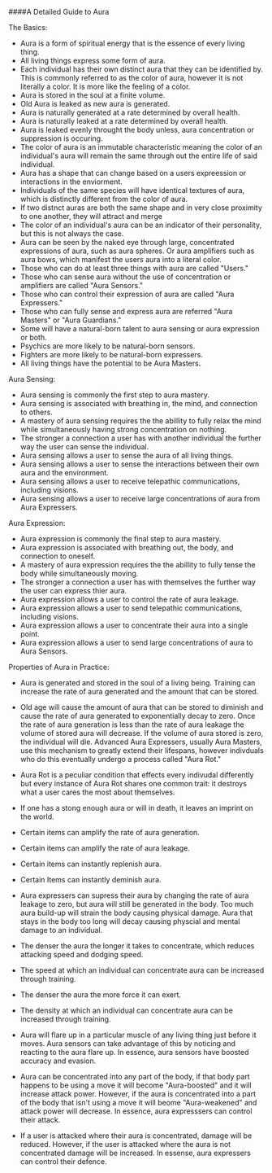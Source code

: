####A Detailed Guide to Aura

The Basics:
* Aura is a form of spiritual energy that is the essence of every living thing. 
* All living things express some form of aura.
* Each individual has their own distinct aura that they can be identified by. This is commonly referred to as the color of aura, however it is not literally a color. It is more like the feeling of a color.
* Aura is stored in the soul at a finite volume.
* Old Aura is leaked as new aura is generated.
* Aura is naturally generated at a rate determined by overall health.
* Aura is naturally leaked at a rate determined by overall health.
* Aura is leaked evenly throught the body unless, aura concentration or suppression is occuring.
* The color of aura is an immutable characteristic meaning the color of an individual's aura will remain the same through out the entire life of said individual.
* Aura has a shape that can change based on a users expreession or interactions in the enviorment.
* Individuals of the same species will have identical textures of aura, which is distinctly different from the color of aura.
* If two distnct auras are both the same shape and in very close proximity to one another, they will attract and merge
* The color of an individual's aura can be an indicator of their personality, but this is not always the case.
* Aura can be seen by the naked eye through large, concentrated expressions of aura, such as aura spheres. Or aura amplifiers such as aura bows, which manifest the users aura into a literal color.
* Those who can do at least three things with aura are called "Users."
* Those who can sense aura without the use of concentration or amplifiers are called "Aura Sensors."
* Those who can control their expression of aura are called "Aura Expressers."
* Those who can fully sense and express aura are referred "Aura Masters" or "Aura Guardians."
* Some will have a natural-born talent to aura sensing or aura expression or both.
* Psychics are more likely to be natural-born sensors.
* Fighters are more likely to be natural-born expressers.
* All living things have the potential to be Aura Masters.

Aura Sensing:
* Aura sensing is commonly the first step to aura mastery.
* Aura sensing is associated with breathing in, the mind, and connection to others.
* A mastery of aura sensing requires the the abillity to fully relax the mind while simultaneously having strong concentration on nothing.
* The stronger a connection a user has with another individual the further way the user can sense the individual.
* Aura sensing allows a user to sense the aura of all living things.
* Aura sensing allows a user to sense the interactions between their own aura and the environment.
* Aura sensing allows a user to receive telepathic communications, including visions.
* Aura sensing allows a user to receive large concentrations of aura from Aura Expressers.

Aura Expression:
* Aura expression is commonly the final step to aura mastery.
* Aura expression is associated with breathing out, the body, and connection to oneself.
* A mastery of aura expression requires the the abillity to fully tense the body while simultaneously moving.
* The stronger a connection a user has with themselves the further way the user can express thier aura.
* Aura expression allows a user to control the rate of aura leakage.
* Aura expression allows a user to send telepathic communications, including visions.
* Aura expression allows a user to concentrate their aura into a single point.
* Aura expression allows a user to send large concentrations of aura to Aura Sensors.

Properties of Aura in Practice:
* Aura is generated and stored in the soul of a living being. Training can increase the rate of aura generated and the amount that can be stored.

* Old age will cause the amount of aura that can be stored to diminish and cause the rate of aura generated to exponentially decay to zero.  Once the rate of aura generation is less than the rate of aura leakage the volume of stored aura will decrease. If the volume of aura stored is zero, the individual will die. Advanced Aura Expressers, usually Aura Masters, use this mechanism to greatly extend their lifespans, however indivduals who do this eventually undergo a process called "Aura Rot." 

* Aura Rot is a peculiar condition that effects every indivudal differently but every instance of Aura Rot shares one common trait: it destroys what a user cares the most about themselves.

* If one has a stong enough aura or will in death, it leaves an imprint on the world.

* Certain items can amplify the rate of aura generation. 
* Certain items can amplify the rate of aura leakage. 
* Certain items can instantly replenish aura. 
* Certain Items can instantly deminish aura.

* Aura expressers can supress their aura by changing the rate of aura leakage to zero, but aura will still be generated in the body. Too much aura build-up will strain the body causing physical damage. Aura that stays in the body too long will decay causing physcial and mental damage to an individual.

* The denser the aura the longer it takes to concentrate, which reduces attacking speed and dodging speed.
* The speed at which an individual can concentrate aura can be increased through training.
* The denser the aura the more force it can exert.
* The density at which an individual can concentrate aura can be increased through training.

* Aura will flare up in a particular muscle of any living thing just before it moves. Aura sensors can take advantage of this by noticing and reacting to the aura flare up. In essence, aura sensors have boosted accuracy and evasion.
* Aura can be concentrated into any part of the body, if that body part happens to be using a move it will become "Aura-boosted" and it will increase attack power. However, if the aura is concentrated into a part of the body that isn't using a move it will beome "Aura-weakened" and attack power will decrease. In essence, aura expresssers can control their attack. 
* If a user is attacked where their aura is concentrated, damage will be reduced. However, if the user is attacked where the aura is not concentrated damage will be increased. In essense, aura expressers can control their defence.